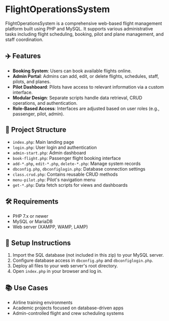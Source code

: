 # FlightOperationsSystem

FlightOperationsSystem is a comprehensive web-based flight management platform built using PHP and MySQL. It supports various administrative tasks including flight scheduling, booking, pilot and plane management, and staff coordination.

## ✈️ Features

- **Booking System**: Users can book available flights online.
- **Admin Portal**: Admins can add, edit, or delete flights, schedules, staff, pilots, and planes.
- **Pilot Dashboard**: Pilots have access to relevant information via a custom interface.
- **Modular Design**: Separate scripts handle data retrieval, CRUD operations, and authentication.
- **Role-Based Access**: Interfaces are adjusted based on user roles (e.g., passenger, pilot, admin).

## 📁 Project Structure

- `index.php`: Main landing page
- `login.php`: User login and authentication
- `admin-start.php`: Admin dashboard
- `book-flight.php`: Passenger flight booking interface
- `add-*.php`, `edit-*.php`, `delete-*.php`: Manage system records
- `dbconfig.php`, `dbconfiglogin.php`: Database connection settings
- `class.crud.php`: Contains reusable CRUD methods
- `menu-pilot.php`: Pilot's navigation menu
- `get-*.php`: Data fetch scripts for views and dashboards

## 🛠 Requirements

- PHP 7.x or newer
- MySQL or MariaDB
- Web server (XAMPP, WAMP, LAMP)

## 🚀 Setup Instructions

1. Import the SQL database (not included in this zip) to your MySQL server.
2. Configure database access in `dbconfig.php` and `dbconfiglogin.php`.
3. Deploy all files to your web server's root directory.
4. Open `index.php` in your browser and log in.

## 📚 Use Cases

- Airline training environments
- Academic projects focused on database-driven apps
- Admin-controlled flight and crew scheduling systems
